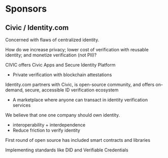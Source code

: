 # Sponsors

## Civic / Identity.com

Concerned with flaws of centralized identity.

How do we increase privacy; lower cost of verification with reusable
identity; and monetize verification (not PII)?

CIVIC offers Civic Apps and Secure Identity Platform
   * Private verification with blockchain attestations

Identity.com partners with Civic, is open-source community, and offers
on-demand, secure, accessible ID verification ecosystem
   * A marketplace where anyone can transact in identity verification services

We believe that one one company should own identity.
   * interoperability + interdependence
   * Reduce friction to verify identity

First round of open source has included smart contracts and libraries

Implementing standards like DID and Verifiable Credentials


